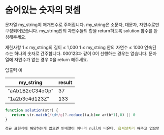 # 숨어있는 숫자의 덧셈

문자열 my_string이 매개변수로 주어집니다. my_string은 소문자, 대문자, 자연수로만 구성되어있습니다.
my_string안의 자연수들의 합을 return하도록 solution 함수를 완성해주세요.

제한사항
1 ≤ my_string의 길이 ≤ 1,000
1 ≤ my_string 안의 자연수 ≤ 1000
연속된 수는 하나의 숫자로 간주합니다.
000123과 같이 0이 선행하는 경우는 없습니다.
문자열에 자연수가 없는 경우 0을 return 해주세요.

입출력 예

|my_string |result|
|---|---|
|"aAb1B2cC34oOp"| 37|
|"1a2b3c4d123Z"| 133|

```js
function solution(str) {
   return str.match(/\d+/g)?.reduce((a,b)=> a+(b*1),0) || 0
}

정규 표현식에 해당하는게 없으면 빈배열이 아니라 null이 나온다. 옵셔널처리 해주고 없으면 0 return 해줌.
```
